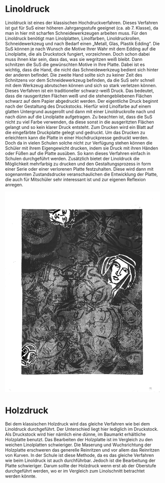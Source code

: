 # Linoldruck 

Linoldruck ist eines der klassischen Hochdruckverfahren. Dieses Verfahren ist gut für SuS einer höheren Jahrgangsstufe geeignet (ca. ab 7. Klasse), da man in hier mit scharfen Schneidewerkzeugen arbeiten muss.
Für den Linoldruck benötigt man Linolplatten, Linolfarben, Linoldruckrollen, Schneidewerkzeug und nach Bedarf einen „Metall, Glas, Plastik Edding“. 
Die SuS können je nach Wunsch die Motive Ihrer Wahr mit dem Edding auf die Linolplatte, die als Druckstock fungiert, vorzeichnen. Doch schon dabei muss ihnen klar sein, dass das, was sie wegritzen weiß bleibt. Dann schnitzen die SuS die gewünschten Motive in Ihre Platte. 
Dabei ist es wichtig, dass die Hand, die nicht das Schneidewerkzeug bedient sich hinter der anderen befindet. Die zweite Hand sollte sich zu keiner Zeit des Schnitzens vor dem Schneidewerkzeug befinden, da die SuS sehr schnell mit dem Werkzeug abrutschen können und sich so stark verletzen können. 
Dieses Verfahren ist ein traditioneller schwarz-weiß Druck. Das bedeutet, dass die rausgeritzten Flächen weiß und die stehengebliebenen Flächen schwarz auf dem Papier abgedruckt werden. 
Der eigentliche Druck beginnt nach der Gestaltung des Druckstocks. Hierfür wird Linolfarbe auf einem glatten Untergrund ausgerollt und dann mit einer Linoldruckrolle nach und nach dünn auf die Linolplatte aufgetragen. Zu beachten ist, dass die SuS nicht zu viel Farbe verwenden, da diese sonst in die ausgeritzten Flächen gelangt und so kein klarer Druck entsteht. Zum Drucken wird ein Blatt auf die eingefärbte Druckplatte gelegt und gedruckt. Um das Drucken zu erleichtern kann die Platte in einer Hochdruckpresse gedruckt werden. Doch da in vielen Schulen solche nicht zur Verfügung stehen können die Schüler mit ihrem Eigengewicht drucken, indem sie Druck mit ihren Händen oder Füßen auf die Platte ausüben. So kann dieses Verfahren einfach in Schulen durchgeführt werden. 
Zusätzlich bietet der Linoldruck die Möglichkeit mehrfarbig zu drucken und den Gestaltungsprozess in form einer Serie oder einer verlorenen Platte festzuhalten. Diese wird dann mit sogenannten Zustandsdrucke veranschaulichen die Entwicklung der Platte, die auch für Mitschüler sehr interessant ist und zur eigenen Reflexion anregen.  

<img src="Bild1.jpg">

# Holzdruck 

Bei dem klassischen Holzdruck wird das gleiche Verfahren wie bei dem Linoldruck durchgeführt. Der Unterschied liegt hier lediglich im Druckstock. Als Druckstock wird hier nämlich eine dünne, im  Baumarkt erhältliche Holzplatte benutzt. Das Bearbeiten der Holzplatte ist im Vergleich zu den weichen Linolplatten schwieriger.  Die Maserung und Wuchsrichtung der Holzplatte erschweren das generelle Reinritzen und vor allem das Reinritzen von Kurven. In der Schule ist diese Methode, da es das gleiche Verfahren wie beim Linoldruck ist auch durchführbar. Jedoch ist die Bearbeitung der Platte schwieriger. Darum sollte der Holzdruck wenn erst ab der Oberstufe durchgeführt werden, wo er im Vergleich zum Linolschnitt betrachtet werden könnte. 
